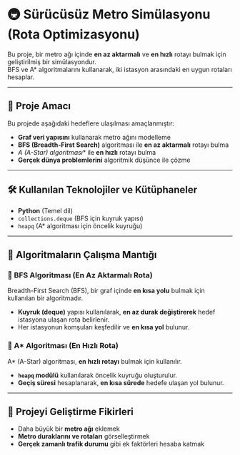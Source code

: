 # 🚇 Sürücüsüz Metro Simülasyonu (Rota Optimizasyonu)

Bu proje, bir metro ağı içinde **en az aktarmalı** ve **en hızlı** rotayı bulmak için geliştirilmiş bir simülasyondur.  
BFS ve A* algoritmalarını kullanarak, iki istasyon arasındaki en uygun rotaları hesaplar.

---

## 🚀 Proje Amacı

Bu projede aşağıdaki hedeflere ulaşılması amaçlanmıştır:

- **Graf veri yapısını** kullanarak metro ağını modelleme  
- **BFS (Breadth-First Search)** algoritması ile **en az aktarmalı** rotayı bulma  
- **A* (A-Star) algoritması** ile **en hızlı** rotayı bulma  
- **Gerçek dünya problemlerini** algoritmik düşünce ile çözme  

---

## 🛠️ Kullanılan Teknolojiler ve Kütüphaneler

- **Python** (Temel dil)  
- `collections.deque` (BFS için kuyruk yapısı)  
- `heapq` (A* algoritması için öncelik kuyruğu)  

---

## 📌 Algoritmaların Çalışma Mantığı  

### 🔹 BFS Algoritması (En Az Aktarmalı Rota)

Breadth-First Search (BFS), bir graf içinde **en kısa yolu** bulmak için kullanılan bir algoritmadır.

- **Kuyruk (deque)** yapısı kullanılarak, **en az durak değiştirerek** hedef istasyona ulaşan rota belirlenir.  
- Her istasyonun komşuları keşfedilir ve **en kısa yol** bulunur.  

### 🔹 A* Algoritması (En Hızlı Rota)

A* (A-Star) algoritması, **en hızlı rotayı** bulmak için kullanılır.

- **`heapq` modülü** kullanılarak öncelik kuyruğu oluşturulur.  
- **Geçiş süresi** hesaplanarak, **en kısa sürede** hedefe ulaşan yol bulunur.  

---

## 🔧 Projeyi Geliştirme Fikirleri

- Daha büyük bir **metro ağı** eklemek  
- **Metro duraklarını ve rotaları** görselleştirmek  
- **Gerçek zamanlı trafik durumu** gibi ek faktörleri hesaba katmak  

